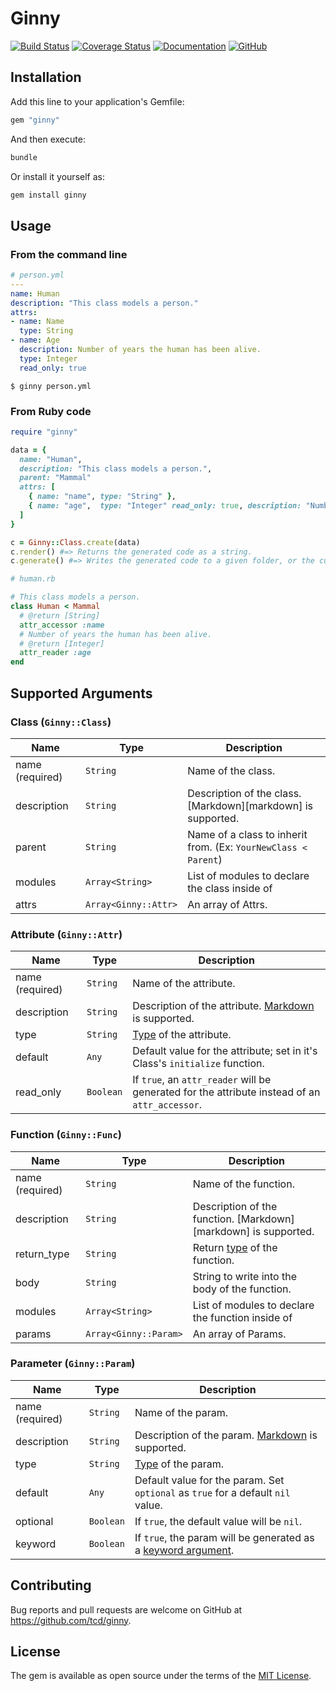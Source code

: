 # Ginny

<!-- [![Gem](https://img.shields.io/gem/v/ginny)](https://rubygems.org/gems/ginny) -->

[![Build Status](https://travis-ci.org/tcd/gql.svg?branch=master)](https://travis-ci.org/tcd/gql)
[![Coverage Status](https://coveralls.io/repos/github/tcd/ginny/badge.svg?branch=master)](https://coveralls.io/github/tcd/ginny?branch=master)
[![Documentation](http://img.shields.io/badge/docs-rubydoc.org-blue.svg)](https://rubydoc.org/github/tcd/ginny/master)
[![GitHub](https://img.shields.io/github/license/tcd/ginny)](https://github.com/tcd/ginny/blob/master/LICENSE.txt)

## Installation

Add this line to your application's Gemfile:

```ruby
gem "ginny"
```

And then execute:

```ruby
bundle
```

Or install it yourself as:

```ruby
gem install ginny
```

## Usage

### From the command line

```yaml
# person.yml
---
name: Human
description: "This class models a person."
attrs:
- name: Name
  type: String
- name: Age
  description: Number of years the human has been alive.
  type: Integer
  read_only: true
```

```shell
$ ginny person.yml
```

### From Ruby code

```ruby
require "ginny"

data = {
  name: "Human",
  description: "This class models a person.",
  parent: "Mammal"
  attrs: [
    { name: "name", type: "String" },
    { name: "age",  type: "Integer" read_only: true, description: "Number of years the human has been alive." }
  ]
}

c = Ginny::Class.create(data)
c.render() #=> Returns the generated code as a string.
c.generate() #=> Writes the generated code to a given folder, or the current directory if no argument is passed.
```

```ruby
# human.rb

# This class models a person.
class Human < Mammal
  # @return [String]
  attr_accessor :name
  # Number of years the human has been alive.
  # @return [Integer]
  attr_reader :age
end
```

## Supported Arguments

### Class (`Ginny::Class`)

|      Name       |         Type         |                          Description                           |
| --------------- | -------------------- | -------------------------------------------------------------- |
| name (required) | `String`             | Name of the class.                                             |
| description     | `String`             | Description of the class. [Markdown][markdown] is supported.   |
| parent          | `String`             | Name of a class to inherit from. (Ex: `YourNewClass < Parent`) |
| modules         | `Array<String>`      | List of modules to declare the class inside of                 |
| attrs           | `Array<Ginny::Attr>` | An array of Attrs.                                             |

### Attribute (`Ginny::Attr`)

|      Name       |   Type    |                                                       Description                                                        |
| --------------- | --------- | ------------------------------------------------------------------------------------------------------------------------ |
| name (required) | `String`  | Name of the attribute.                                                                                                   |
| description     | `String`  | Description of the attribute. [Markdown](https://github.com/adam-p/markdown-here/wiki/Markdown-Cheatsheet) is supported. |
| type            | `String`  | [Type](https://rubydoc.info/gems/yard/file/docs/GettingStarted.md#Declaring_Types) of the attribute.                     |
| default         | `Any`     | Default value for the attribute; set in it's Class's `initialize` function.                                              |
| read_only       | `Boolean` | If `true`, an `attr_reader` will be generated for the attribute instead of an `attr_accessor`.                           |

### Function (`Ginny::Func`)

|      Name       |         Type          |                                                Description                                                 |
| --------------- | --------------------- | ---------------------------------------------------------------------------------------------------------- |
| name (required) | `String`              | Name of the function.                                                                                      |
| description     | `String`              | Description of the function. [Markdown][markdown] is supported.                                            |
| return_type     | `String`              | Return [type](https://rubydoc.info/gems/yard/file/docs/GettingStarted.md#Declaring_Types) of the function. |
| body            | `String`              | String to write into the body of the function.                                                             |
| modules         | `Array<String>`       | List of modules to declare the function inside of                                                          |
| params          | `Array<Ginny::Param>` | An array of Params.                                                                                        |

### Parameter (`Ginny::Param`)

|      Name       |   Type    |                                                     Description                                                      |
| --------------- | --------- | -------------------------------------------------------------------------------------------------------------------- |
| name (required) | `String`  | Name of the param.                                                                                                   |
| description     | `String`  | Description of the param. [Markdown](https://github.com/adam-p/markdown-here/wiki/Markdown-Cheatsheet) is supported. |
| type            | `String`  | [Type](https://rubydoc.info/gems/yard/file/docs/GettingStarted.md#Declaring_Types) of the param.                     |
| default         | `Any`     | Default value for the param. Set `optional` as `true` for a default `nil` value.                                     |
| optional        | `Boolean` | If `true`, the default value will be `nil`.                                                                          |
| keyword         | `Boolean` | If `true`, the param will be generated as a [keyword argument](https://bugs.ruby-lang.org/issues/14183).             |

## Contributing

Bug reports and pull requests are welcome on GitHub at https://github.com/tcd/ginny.

## License

The gem is available as open source under the terms of the [MIT License](https://opensource.org/licenses/MIT).
